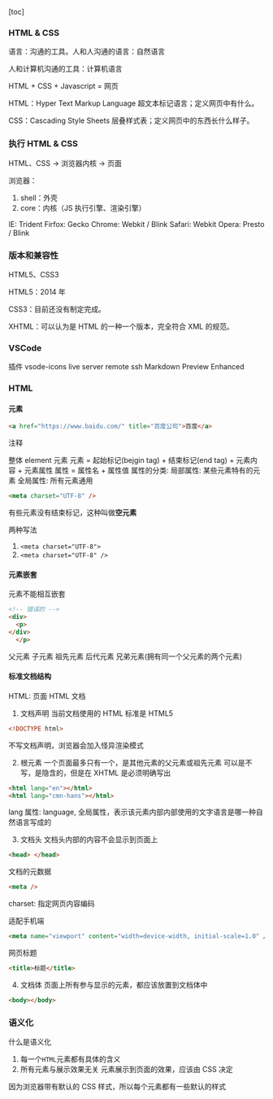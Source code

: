 [toc]

### HTML & CSS

语言：沟通的工具。人和人沟通的语言：自然语言

人和计算机沟通的工具：计算机语言

HTML + CSS + Javascript = 网页

HTML：Hyper Text Markup Language 超文本标记语言；定义网页中有什么。

CSS：Cascading Style Sheets 层叠样式表；定义网页中的东西长什么样子。

### 执行 HTML & CSS

HTML、CSS -> 浏览器内核 -> 页面

浏览器：

1. shell：外壳
2. core：内核（JS 执行引擎、渲染引擎）

IE: Trident
Firfox: Gecko
Chrome: Webkit / Blink
Safari: Webkit
Opera: Presto / Blink

### 版本和兼容性

HTML5、CSS3

HTML5：2014 年

CSS3：目前还没有制定完成。

XHTML：可以认为是 HTML 的一种一个版本，完全符合 XML 的规范。

### VSCode

插件
vsode-icons
live server
remote ssh
Markdown Preview Enhanced

### HTML

#### 元素

```html
<a href="https://www.baidu.com/" title="百度公司">百度</a>
```

<!-- 超链接 -->  注释

整体 element 元素
元素 = 起始标记(bejgin tag) + 结束标记(end tag) + 元素内容 + 元素属性
属性 = 属性名 + 属性值
属性的分类:
局部属性: 某些元素特有的元素
全局属性: 所有元素通用

```html
<meta charset="UTF-8" />
```

有些元素没有结束标记，这种叫做**空元素**

两种写法

1. `<meta charset="UTF-8">`
2. `<meta charset="UTF-8" />`

#### 元素嵌套

元素不能相互嵌套

```html
<!-- 错误的 -->
<div>
  <p>
</div>
  </p>
```

父元素 子元素 祖先元素 后代元素 兄弟元素(拥有同一个父元素的两个元素)

#### 标准文档结构

HTML: 页面 HTML 文档

1. 文档声明
   当前文档使用的 HTML 标准是 HTML5

```html
<!DOCTYPE html>
```

不写文档声明，浏览器会加入怪异渲染模式

2. 根元素
   一个页面最多只有一个，是其他元素的父元素或祖先元素
   可以是不写，是隐含的，但是在 XHTML 是必须明确写出

```html
<html lang="en"></html>
<html lang="cmn-hans"></html>
```

lang 属性: language, 全局属性，表示该元素内部内部使用的文字语言是哪一种自然语言写成的

3. 文档头
   文档头内部的内容不会显示到页面上

```html
<head> </head>
```

文档的元数据

```html
<meta />
```

charset: 指定网页内容编码

适配手机端

```html
<meta name="viewport" content="width=device-width, initial-scale=1.0" />
```

网页标题

```html
<title>标题</title>
```

4. 文档体
   页面上所有参与显示的元素，都应该放置到文档体中

```html
<body></body>
```

### 语义化

什么是语义化

1. 每一个`HTML`元素都有具体的含义
2. 所有元素与展示效果无关
   元素展示到页面的效果，应该由 CSS 决定

因为浏览器带有默认的 CSS 样式，所以每个元素都有一些默认的样式
